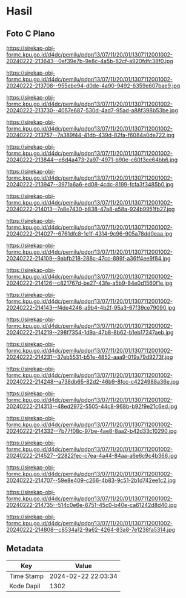 # Hasil

## Foto C Plano

https://sirekap-obj-formc.kpu.go.id/d4dc/pemilu/pdpr/13/07/11/20/01/1307112001002-20240222-213643--0ef39e7b-9e8c-4a5b-82cf-a920fdfc38f0.jpg

https://sirekap-obj-formc.kpu.go.id/d4dc/pemilu/pdpr/13/07/11/20/01/1307112001002-20240222-213708--955ebe94-d0de-4a90-9492-6359e607bae9.jpg

https://sirekap-obj-formc.kpu.go.id/d4dc/pemilu/pdpr/13/07/11/20/01/1307112001002-20240222-213730--4057e687-530d-4ad7-95ad-a88f398b53be.jpg

https://sirekap-obj-formc.kpu.go.id/d4dc/pemilu/pdpr/13/07/11/20/01/1307112001002-20240222-213757--7a389f44-41db-439d-82fa-f6084a0de722.jpg

https://sirekap-obj-formc.kpu.go.id/d4dc/pemilu/pdpr/13/07/11/20/01/1307112001002-20240222-213844--e6d4a473-2a97-4971-b90e-c60f3ee64bb6.jpg

https://sirekap-obj-formc.kpu.go.id/d4dc/pemilu/pdpr/13/07/11/20/01/1307112001002-20240222-213947--3971a6a6-ed08-4cdc-8199-fcfa3f3485b0.jpg

https://sirekap-obj-formc.kpu.go.id/d4dc/pemilu/pdpr/13/07/11/20/01/1307112001002-20240222-214013--7a8e7430-b838-47a8-a58a-924b9951fb27.jpg

https://sirekap-obj-formc.kpu.go.id/d4dc/pemilu/pdpr/13/07/11/20/01/1307112001002-20240222-214027--6761dfc8-1e1f-4314-9c96-905a78dd0eaa.jpg

https://sirekap-obj-formc.kpu.go.id/d4dc/pemilu/pdpr/13/07/11/20/01/1307112001002-20240222-214109--9abfb218-288c-47cc-899f-a36ff4ee9f84.jpg

https://sirekap-obj-formc.kpu.go.id/d4dc/pemilu/pdpr/13/07/11/20/01/1307112001002-20240222-214126--c821767d-be27-43fe-a5b9-84e0d1560f1e.jpg

https://sirekap-obj-formc.kpu.go.id/d4dc/pemilu/pdpr/13/07/11/20/01/1307112001002-20240222-214143--f4de4246-a9b4-4b2f-95a3-67f39ce79090.jpg

https://sirekap-obj-formc.kpu.go.id/d4dc/pemilu/pdpr/13/07/11/20/01/1307112001002-20240222-214219--298f7354-1d9a-47b8-8b62-b1eb17247aeb.jpg

https://sirekap-obj-formc.kpu.go.id/d4dc/pemilu/pdpr/13/07/11/20/01/1307112001002-20240222-214231--37eb5531-b51e-4852-aaa9-019a79d9273f.jpg

https://sirekap-obj-formc.kpu.go.id/d4dc/pemilu/pdpr/13/07/11/20/01/1307112001002-20240222-214248--a738db65-82d2-46b9-8fcc-c4224988a36e.jpg

https://sirekap-obj-formc.kpu.go.id/d4dc/pemilu/pdpr/13/07/11/20/01/1307112001002-20240222-214313--48ed2972-5505-44c8-968b-b92f9e21c6ed.jpg

https://sirekap-obj-formc.kpu.go.id/d4dc/pemilu/pdpr/13/07/11/20/01/1307112001002-20240222-214332--7b77f08c-97be-4ae8-8aa2-b42d33c10290.jpg

https://sirekap-obj-formc.kpu.go.id/d4dc/pemilu/pdpr/13/07/11/20/01/1307112001002-20240222-214527--22822fec-c7ea-4a44-84aa-a6e6c9c4b366.jpg

https://sirekap-obj-formc.kpu.go.id/d4dc/pemilu/pdpr/13/07/11/20/01/1307112001002-20240222-214707--59e8e409-c266-4b83-9c51-2b1d742ee1c2.jpg

https://sirekap-obj-formc.kpu.go.id/d4dc/pemilu/pdpr/13/07/11/20/01/1307112001002-20240222-214735--514c0e6e-6751-45c0-b40e-ca61242d8d40.jpg

https://sirekap-obj-formc.kpu.go.id/d4dc/pemilu/pdpr/13/07/11/20/01/1307112001002-20240222-214808--c8534a12-9a62-4264-83a8-7e1238fa5314.jpg


## Metadata

| Key        | Value               |
| ---------- | ------------------- |
| Time Stamp | 2024-02-22 22:03:34 |
| Kode Dapil | 1302                |



